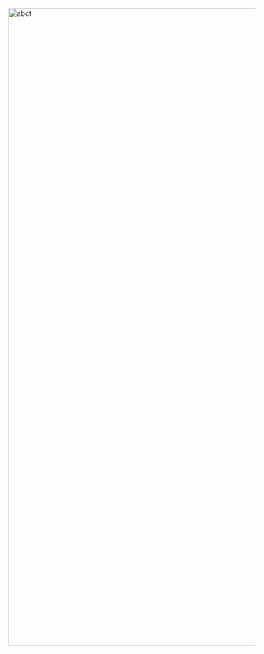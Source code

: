 <img width="1298" alt="abct" src="https://github.com/user-attachments/assets/b9e906c2-f6be-44b3-8276-6fc2d0bd1288">
